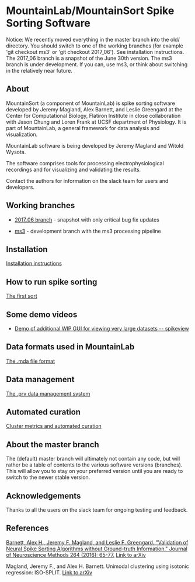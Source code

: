 # MountainLab/MountainSort Spike Sorting Software

Notice: We recently moved everything in the master branch into the old/ directory. You should switch to one of the working branches (for example 'git checkout ms3' or 'git checkout 2017_06'). See installation instructions. The 2017_06 branch is a snapshot of the June 30th version. The ms3 branch is under development. If you can, use ms3, or think about switching in the relatively near future.

## About

MountainSort (a component of MountainLab) is spike sorting software developed by Jeremy Magland, Alex Barnett, and Leslie Greengard at the Center for Computational Biology, Flatiron Institute in close collaboration with Jason Chung and Loren Frank at UCSF department of Physiology. It is part of MountainLab, a general framework for data analysis and visualization.

MountainLab software is being developed by Jeremy Magland and Witold Wysota.

The software comprises tools for processing electrophysiological recordings and for visualizing and validating the results.

Contact the authors for information on the slack team for users and developers.

## Working branches

* [2017_06 branch](https://github.com/magland/mountainlab/tree/2017_06) - snapshot with only critical bug fix updates

* [ms3](https://github.com/magland/mountainlab/tree/ms3) - development branch with the ms3 processing pipeline

## Installation

[Installation instructions](doc/installation.md)

## How to run spike sorting

[The first sort](doc/the_first_sort.md)

## Some demo videos

* [Demo of additional WIP GUI for viewing very large datasets -- spikeview](https://www.youtube.com/watch?v=z1V1di8sQOI)

## Data formats used in MountainLab

[The .mda file format](doc/mda_format.md)

## Data management

[The .prv data management system](doc/prv_system.md)

## Automated curation

[Cluster metrics and automated curation](doc/metrics_automated_curation.md)

## About the master branch ##

The (default) master branch will ultimately not contain any code, but will rather be a table of contents to the various software versions (branches). This will allow you to stay on your preferred version until you are ready to switch to the newer stable version.

## Acknowledgements

Thanks to all the users on the slack team for ongoing testing and feedback.

## References

[Barnett, Alex H., Jeremy F. Magland, and Leslie F. Greengard. "Validation of Neural Spike Sorting Algorithms without Ground-truth Information." Journal of Neuroscience Methods 264 (2016): 65-77.](http://www.ncbi.nlm.nih.gov/pubmed/26930629) [Link to arXiv](http://arxiv.org/abs/1508.06936)

Magland, Jeremy F., and Alex H. Barnett. Unimodal clustering using isotonic regression: ISO-SPLIT. [Link to arXiv](http://arxiv.org/abs/1508.04841)

